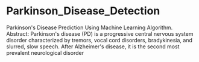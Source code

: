 # Parkinson_Disease_Detection
Parkinson's Disease Prediction Using Machine Learning Algorithm. Abstract: Parkinson's disease (PD) is a progressive central nervous system disorder characterized by tremors, vocal cord disorders, bradykinesia, and slurred, slow speech. After Alzheimer's disease, it is the second most prevalent neurological disorder

